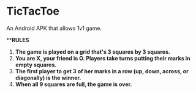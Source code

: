 # TicTacToe
An Android APK that allows 1v1 game.

**__RULES__

1) __The game is played on a grid that's 3 squares by 3 squares.__
2) __You are X, your friend is O. Players take turns putting their marks in empty squares.__
3) __The first player to get 3 of her marks in a row (up, down, across, or diagonally) is the winner.__
4) __When all 9 squares are full, the game is over.__

